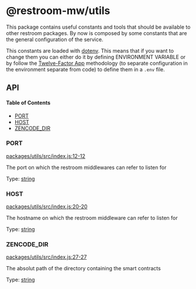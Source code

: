 # @restroom-mw/utils

This package contains useful constants and tools that should be available to other restroom packages.
By now is composed by some constants that are the general configuration of the service.

This constants are loaded with [dotenv](https://github.com/motdotla/dotenv). This means
that if you want to change them you can either do it by defining ENVIRONMENT VARIABLE or
by follow the [Twelve-Factor App](http://12factor.net/config) methodology (to separate 
configuration in the environment separate from code) to define them in a `.env` file.

## API

<!-- Generated by documentation.js. Update this documentation by updating the source code. -->

#### Table of Contents

-   [PORT](#port)
-   [HOST](#host)
-   [ZENCODE_DIR](#zencode_dir)

### PORT

[packages/utils/src/index.js:12-12](https://github.com/puria/restroom-mw/blob/074263cf2f39543c250dd2092d56de22ba265ecb/packages/utils/src/index.js#L12-L12 "Source code on GitHub")

The port on which the restroom middlewares can refer to listen for

Type: [string](https://developer.mozilla.org/docs/Web/JavaScript/Reference/Global_Objects/String)

### HOST

[packages/utils/src/index.js:20-20](https://github.com/puria/restroom-mw/blob/074263cf2f39543c250dd2092d56de22ba265ecb/packages/utils/src/index.js#L20-L20 "Source code on GitHub")

The hostname on which the restroom middleware can refer to listen for

Type: [string](https://developer.mozilla.org/docs/Web/JavaScript/Reference/Global_Objects/String)

### ZENCODE_DIR

[packages/utils/src/index.js:27-27](https://github.com/puria/restroom-mw/blob/074263cf2f39543c250dd2092d56de22ba265ecb/packages/utils/src/index.js#L27-L27 "Source code on GitHub")

The absolut path of the directory containing the smart contracts

Type: [string](https://developer.mozilla.org/docs/Web/JavaScript/Reference/Global_Objects/String)
